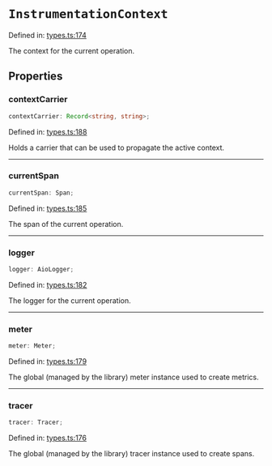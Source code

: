 # `InstrumentationContext`

Defined in: [types.ts:174](https://github.com/adobe/aio-lib-telemetry/blob/705ee9c1d1db27539c2bb0122590608defceced2/source/types.ts#L174)

The context for the current operation.

## Properties

### contextCarrier

```ts
contextCarrier: Record<string, string>;
```

Defined in: [types.ts:188](https://github.com/adobe/aio-lib-telemetry/blob/705ee9c1d1db27539c2bb0122590608defceced2/source/types.ts#L188)

Holds a carrier that can be used to propagate the active context.

---

### currentSpan

```ts
currentSpan: Span;
```

Defined in: [types.ts:185](https://github.com/adobe/aio-lib-telemetry/blob/705ee9c1d1db27539c2bb0122590608defceced2/source/types.ts#L185)

The span of the current operation.

---

### logger

```ts
logger: AioLogger;
```

Defined in: [types.ts:182](https://github.com/adobe/aio-lib-telemetry/blob/705ee9c1d1db27539c2bb0122590608defceced2/source/types.ts#L182)

The logger for the current operation.

---

### meter

```ts
meter: Meter;
```

Defined in: [types.ts:179](https://github.com/adobe/aio-lib-telemetry/blob/705ee9c1d1db27539c2bb0122590608defceced2/source/types.ts#L179)

The global (managed by the library) meter instance used to create metrics.

---

### tracer

```ts
tracer: Tracer;
```

Defined in: [types.ts:176](https://github.com/adobe/aio-lib-telemetry/blob/705ee9c1d1db27539c2bb0122590608defceced2/source/types.ts#L176)

The global (managed by the library) tracer instance used to create spans.
